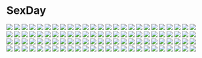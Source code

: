 # SexDay
![](https://konachan.com/image/1146516df706ce7a5312c94d9e032746/Konachan.com%20-%2030997%20boots%20gloves%20kiddy_grade%20lumiere%20purple_eyes%20purple_hair%20stockings%20thighhighs%20white.jpg)
![](https://konachan.com/jpeg/ef783865696fb0adb964b455a47dfdc1/Konachan.com%20-%20298066%20blush%20dohyuni818%20hat%20long_hair%20navel%20panties%20thighhighs%20underwear%20watermark%20white_hair%20yellow_eyes.jpg)
![](https://konachan.com/jpeg/6f2af8a6dc7d7c892b725834a5842bdb/Konachan.com%20-%20258308%202girls%20animal_ears%20blue_hair%20blush%20bow%20breasts%20catgirl%20cleavage%20game_cg%20headband%20inma%20long_hair%20miko%20orange_eyes%20short_hair%20tail%20white_hair.jpg)
![](https://konachan.com/image/8b83c2cf80e99708bb26b4d982518bff/Konachan.com%20-%20102993%20black_heart%20blanc%20calendar%20green_heart%20hyperdimension_neptunia%20neptune%20noire%20purple_heart%20vert%20white_heart.jpg)
![](https://konachan.com/image/2860e709abead52edbfc69d32a30daa0/Konachan.com%20-%20246853%202girls%20anthropomorphism%20brown_hair%20fudo_shin%20green_eyes%20green_hair%20japanese_clothes%20kantai_collection%20kumano_%28kancolle%29%20long_hair%20ponytail.jpg)
![](https://konachan.com/image/70df242801aae97c4e06308505d5f706/Konachan.com%20-%20100860%20ama_ane%20breast_grab%20breasts%20game_cg%20kikurage%20nipples%20no_bra%20peassoft%20shirt_lift%20takashina_natsumi%20yashima_otome%20yuri.jpg)
![](https://konachan.com/image/228e4aee41a37e1d5c80d935776f9ed5/Konachan.com%20-%20243286%20blush%20building%20city%20hatsune_miku%20long_hair%20re%3Arin%20silhouette%20skirt%20tie%20twintails%20vocaloid.jpg)
![](https://konachan.com/image/d57775f070d83657a028ee20c93345d6/Konachan.com%20-%2015091%20pointed_ears%20tagme%20ys.jpg)
![](https://konachan.com/image/700f303f64abbda93cbc86fa6f6fa5df/Konachan.com%20-%20208706%20blonde_hair%20blue_eyes%20bra%20breasts%20choker%20cleavage%20cropped%20dangan-ronpa%20enoshima_junko%20pink_hair%20sakimichan%20tie%20twintails%20underwear.jpg)
![](https://konachan.com/image/75f89f7209eb86863a870ba667352282/Konachan.com%20-%20129130%20aliasing%20hatsune_miku%20kagamine_len%20kagamine_rin%20male%20vocaloid.jpg)
![](https://konachan.com/jpeg/c8f386fd2ffbb358ec7310d11e0b404a/Konachan.com%20-%20238474%202girls%20blue_eyes%20dress%20gray_hair%20megumu%20original%20pointed_ears%20rain%20ribbons%20short_hair%20summer_dress%20twins%20waifu2x%20water.jpg)
![](https://konachan.com/jpeg/db9a79bcf8193976cbd6d91ea84f9b21/Konachan.com%20-%20169625%20aqua_eyes%20aqua_hair%20bonbon_00%20book%20flowers%20hatsune_miku%20long_hair%20phone%20skirt%20thighhighs%20twintails%20vocaloid.jpg)
![](https://konachan.com/jpeg/10b7221fe85a0264db3be6cc43d946e0/Konachan.com%20-%20218811%20breasts%20cherry_blossoms%20cleavage%20elbow_gloves%20flowers%20gloves%20hatsune_miku%20long_hair%20lpip%20pink_hair%20sakura_miku%20thighhighs%20twintails%20vocaloid%20white.jpg)
![](https://konachan.com/jpeg/6587238c50f836fe6213bffa879c1bef/Konachan.com%20-%20182570%202girls%20airfield_hime%20battleship_hime%20black_hair%20bodysuit%20breasts%20cleavage%20dress%20hime_takeo%20horns%20long_hair%20red_eyes%20shoujo_ai%20white_hair%20wristwear.jpg)
![](https://konachan.com/image/0a97b7b2ff322b1c767cf6fe43345aea/Konachan.com%20-%20125267%20black_hair%20blush%20bondage%20brown_hair%20giga%20hotchkiss%20japanese_clothes%20mijinko%20no_bra%20nopan%20purple_eyes.jpg)
![](https://konachan.com/image/b71dcf25f180a57381f65525c6698c9f/Konachan.com%20-%208560%20black_hair%20blonde_hair%20blue_eyes%20brown_hair%20glasses%20li_shuhua%20littlewitch%20long_hair%20orange_hair%20oyari_ashito%20quartett%21%20short_hair%20twintails.jpg)
![](https://konachan.com/image/8ac35da6f697d652b49fb69027944b33/Konachan.com%20-%20182329%20braids%20bunny%20cross%20dohi%20dress%20original%20socks.jpg)
![](https://konachan.com/image/36d26dfdc847cbeedbcf527fd1894782/Konachan.com%20-%20198494%20aqua_eyes%20aqua_hair%20crying%20garter%20hatsune_miku%20kurripu%20long_hair%20snow%20tears%20tree%20twintails%20vocaloid.jpg)
![](https://konachan.com/image/a81400b09c1102da9988e5307c89175b/Konachan.com%20-%20184614%20building%20clouds%20mks%20nobody%20original%20scenic%20sky%20sunset.jpg)
![](https://konachan.com/image/123ddbcc8715e2e095d276f525a08ec0/Konachan.com%20-%2074266%20food%20hatsune_miku%20kagamine_len%20kamui_gakupo%20male%20sama%20twintails%20vocaloid.jpg)
![](https://konachan.com/image/382a1e5fe5b9b3efd81c336fdfdf4eda/Konachan.com%20-%20192827%20clouds%20grass%20landscape%20original%20scenic%20sky%20tree%20you_%28shimizu%29.jpg)
![](https://konachan.com/image/5789838251461013c7fd9db90360c964/Konachan.com%20-%20242916%20alice_in_wonderland%20alice_margatroid%20apron%20blonde_hair%20blue_eyes%20clouds%20dress%20headband%20petals%20ra-bit%20ribbons%20short_hair%20sky%20socks%20touhou.jpg)
![](https://konachan.com/image/8d107e5935c010b03285a4d989ef68eb/Konachan.com%20-%2064982%20all_male%20blood%20himura_kenshin%20japanese_clothes%20male%20red_hair%20rurouni_kenshin%20scar%20yellow_eyes.jpg)
![](https://konachan.com/image/7256b44aa8ac310c24a49cdd03a3b5df/Konachan.com%20-%2022842%20panties%20soul_link%20underwear.jpg)
![](https://konachan.com/image/cca9d3321c5aa53d9628329b2876c5ca/Konachan.com%20-%20148350%20blonde_hair%20green_eyes%20long_hair%20mabinogi%20tagme%20tagme_%28character%29%20thighhighs%20watermark.jpg)
![](https://konachan.com/jpeg/796b79efe15c2dc53c0b3133357517ec/Konachan.com%20-%20231000%20amatsutsumi%20bow%20breasts%20cameltoe%20game_cg%20koku%20navel%20nipples%20no_bra%20oribe_kokoro%20panties%20purple_software%20underwear%20upskirt%20wet.jpg)
![](https://konachan.com/image/905926e27b27199fa21c891908a51203/Konachan.com%20-%20160025%202girls%20ass%20blonde_hair%20blush%20breasts%20brown_eyes%20brown_hair%20gloves%20kneehighs%20long_hair%20nipples%20nude%20pussy%20short_hair%20thighhighs%20uncensored%20yuri.jpg)
![](https://konachan.com/image/724af888f56942a75bc1aa9f41ea94c6/Konachan.com%20-%20273509%20bed%20blush%20brown_hair%20green_eyes%20long_hair%20original%20pajamas%20shinonome_satoshimare%20shirt%20signed.jpg)
![](https://konachan.com/jpeg/3344fbd86e4e653bc6ba5a0ab36bc33c/Konachan.com%20-%20245843%20breasts%20censored%20fellatio%20game_cg%20male%20nipples%20nude%20paizuri%20penis%20short_hair%20tomohiro_kai%20ubai_%7Ehito_no_onna_urimasu%7E%20utsugi_tsubaki%20wet.jpg)
![](https://konachan.com/jpeg/844a96aee8937b2eae6594d5d44e5b29/Konachan.com%20-%20300833%202girls%20ass%20ass_grab%20barefoot%20blush%20breasts%20brown_hair%20long_hair%20nipples%20nude%20original%20ponytail%20pubic_hair%20pussy_juice%20short_hair%20sky%20tree%20wet%20yuri.jpg)
![](https://konachan.com/image/de7a1053359bdd2e9756d49b3629d240/Konachan.com%20-%208024%20black_hair%20flowers%20fururi%20hakurei_reimu%20hinayuki_usa%20japanese_clothes%20long_hair%20miko%20red_eyes%20ribbons%20touhou.jpg)
![](https://konachan.com/image/a330f3e9f213b687f9a1b99e5fd6d2ba/Konachan.com%20-%20233092%202girls%20black_hair%20brown_eyes%20brown_hair%20clouds%20kyoya225%20lolita_fashion%20long_hair%20original%20petals%20purple_eyes%20reflection%20ribbons%20short_hair%20sky%20water.jpg)
![](https://konachan.com/jpeg/1d687a9e8113914595b4718829b2b5d3/Konachan.com%20-%20302527%20original%20rain%20school_uniform%20umbrella%20water%20wet%20yushima.jpg)
![](https://konachan.com/jpeg/eb2ccda18409b2e2afb16d929fbd3418/Konachan.com%20-%20248058%20annin_doufu%20anzai_miyako%20idolmaster%20idolmaster_cinderella_girls%20idolmaster_cinderella_girls_starlight_stage.jpg)
![](https://konachan.com/image/72d1d3b486bc92918d197e622a966d6c/Konachan.com%20-%20227819%20aliasing%20anus%20aqua_eyes%20ass%20beach%20bikini%20blush%20bow%20censored%20clouds%20long_hair%20panty_pull%20ponytail%20pussy%20pussy_juice%20saber%20sky%20skylader%20swimsuit%20water.jpg)
![](https://konachan.com/image/2d24a71469401915fea1d50ee47fc2e6/Konachan.com%20-%20125814%20cherry_blossoms%20flowers%20hat%20moon%20pink_eyes%20pink_hair%20saigyouji_yuyuko%20touhou%20tree%20ume_%28plumblossom%29.jpg)
![](https://konachan.com/image/54c0ff7877980473d1daad8abec585d8/Konachan.com%20-%2031455%20censored%20favorite%20fellatio%20game_cg%20happy_margaret%21%20kokonoka%20panties%20penis%20underwear.jpg)
![](https://konachan.com/image/343da423ca7d0da8990303057aa76fd7/Konachan.com%20-%20136697%20apron%20ass%20headphones%20panties%20sonico%20striped_panties%20super_sonico%20underwear.jpg)
![](https://konachan.com/image/873162fcca02059af55ab614428ef629/Konachan.com%20-%2044255%20cc%20code_geass%20green_hair%20lelouch_lamperouge%20male.jpg)
![](https://konachan.com/jpeg/b046a6758876b2020841cc7b780c30d8/Konachan.com%20-%20222431%20moon%20nanomortis%20orange_eyes%20original%20polychromatic%20tears%20white_hair.jpg)
![](https://konachan.com/jpeg/e01a0edbf343b545eeed73083d43225e/Konachan.com%20-%20248934%20ass%20bikini%20blush%20brown_hair%20close%20clouds%20headband%20koizumi_hanayo%20ohara_tometa%20purple_eyes%20qp%3Aflapper%20scan%20short_hair%20swimsuit.jpg)
![](https://konachan.com/jpeg/97d6aff3203a67b319543206b6de401a/Konachan.com%20-%2085105%20hiiragi_tsukasa%20lucky_star%20purple_hair%20white.jpg)
![](https://konachan.com/image/1f2dce9a94601242ae2413950332d4c9/Konachan.com%20-%20121101%20blonde_hair%20blue_eyes%20celia_cumani_aintree%20drink%20game_cg%20headband%20komori_kei%20pantyhose%20ricotta%20school_uniform%20walkure_romanze.jpg)
![](https://konachan.com/jpeg/eb8c4528c1536d7f261fb41cd3508ba5/Konachan.com%20-%20157915%20blood%20blue_hair%20bow%20dress%20hat%20petals%20red_eyes%20remilia_scarlet%20rikkido%20spear%20tears%20touhou%20vampire%20weapon%20wings.jpg)
![](https://konachan.com/image/e628d8ecbbe17b2d4ce772a1e9de3861/Konachan.com%20-%20138976%20building%20cage%20decck%20fan%20original%20thighhighs%20umbrella.jpg)
![](https://konachan.com/image/ea71ada4453e7e615643fb185e07de72/Konachan.com%20-%2075430%20akatsuki_no_goei%20bath%20breasts%20game_cg%20long_hair%20male%20navel%20nikaidoh_aya%20nipples%20nude%20red_hair%20syangrila%20tomose_shunsaku.jpg)
![](https://konachan.com/image/bff3e9a9a300dd28687d3577d29bf604/Konachan.com%20-%20244493%20brown_hair%20grass%20idolmaster%20idolmaster_cinderella_girls%20necklace%20ogata_chieri%20short_hair%20twintails%20wristwear%20yellow_eyes%20yuuki_tatsuya.jpg)
![](https://konachan.com/image/3f1660670addc96aed732b67ed6f58d1/Konachan.com%20-%20248287%20%2B1_%28yakusoku0722%29%20black_eyes%20black_hair%20blush%20collar%20hoodie%20kneehighs%20long_hair%20male%20mirror%20necklace%20pink_hair%20skirt%20twintails%20wink%20wristwear.jpg)
![](https://konachan.com/jpeg/1ebc3e8a18444e466614f125fa7ceb67/Konachan.com%20-%20256763%202girls%20blush%20cat_smile%20catgirl%20dress%20game_cg%20green_eyes%20long_hair%20microphone%20necklace%20neko_works%20nekopara%20ponytail%20purple_hair%20sayori%20yellow_eyes.jpg)
![](https://konachan.com/jpeg/beb7c5cf805fd320b12ff1fb0000afc3/Konachan.com%20-%20254981%20bicolored_eyes%20blue_hair%20feathers%20original%20rain%20short_hair%20skirt%20tagme_%28artist%29%20thighhighs%20water%20wings.jpg)
![](https://konachan.com/image/a3da2868fff9ca1631af38bac8e01051/Konachan.com%20-%20151779%20book%20cake%20drink%20flowers%20food%20hat%20horns%20landscape%20long_hair%20magic%20original%20red_eyes%20ribbons%20scenic%20skirt%20skull%20stockings%20thighhighs%20witch%20witch_hat.jpg)
![](https://konachan.com/jpeg/e7176edc652b9d24aef8b0c050f34b8b/Konachan.com%20-%20176130%20bike_shorts%20blue_eyes%20blush%20bra%20breasts%20cameltoe%20chiri_%28atlanta%29%20chuablesoft%20game_cg%20hinohara_kei%20long_hair%20navel%20nipples%20orange_hair%20shorts%20underwear.jpg)
![](https://konachan.com/image/82953c55fa7cf82115bf1df3bb999d74/Konachan.com%20-%20179870%20animal%20aocean%20bear%20brown_hair%20cape%20flowers%20gray_eyes%20original%20paper%20pixiv_fantasia%20tree%20uniform%20white_hair.jpg)
![](https://konachan.com/image/7b8b5079d9bb0fa297577c8d6486a036/Konachan.com%20-%20173162%20aqua_eyes%20blonde_hair%20couch%20headdress%20kagamine_len%20kagamine_rin%20kneehighs%20male%20reki_%28arequa%29%20sleeping%20vocaloid.jpg)
![](https://konachan.com/image/a3af58d81e33aefd018161a5935dbc1f/Konachan.com%20-%2015430%20blue_eyes%20blue_hair%20divergence_eve%20gun%20kureha_misaki%20weapon%20zoom_layer.jpg)
![](https://konachan.com/image/9f200bbb9dc6f56043f48d1fc3961c12/Konachan.com%20-%2052916%20code_geass%20nunnally_lamperouge.jpg)
![](https://konachan.com/image/d6f6530fae09793adef9eaa05d0f429c/Konachan.com%20-%2035445%20barasui%20onomichi_mion%20pedobear%20ukijintoki_sonome%20watashi_no_oniichan.jpg)
![](https://konachan.com/image/a39ca3a626133247adca43df8665dce6/Konachan.com%20-%20199518%20animal%20anthropomorphism%20brown_hair%20building%20cat%20cherry_blossoms%20flowers%20kikivi%20long_hair%20petals%20ponytail%20skirt%20thighhighs%20tree%20umbrella.jpg)
![](https://konachan.com/image/0a1d567be4ef07abc37e75e2b36c2e63/Konachan.com%20-%2025016%20black%20blood%20higurashi_no_naku_koro_ni%20sonozaki_mion.jpeg)
![](https://konachan.com/image/5b8cf1ba4d637f975490eef04a13b263/Konachan.com%20-%20297985%20animal_ears%20blush%20cozy%20hoodie%20mousegirl%20navel%20original%20pink_hair%20red_eyes%20short_hair%20tail%20white%20wristwear.jpg)
![](https://konachan.com/image/2a1f1e32a1f9fd46e13fb36ec6f2068f/Konachan.com%20-%2041033%20bakuretsu_tenshi%20gun%20jo%20weapon.jpg)
![](https://konachan.com/jpeg/789a67772c62cb2758ee35dd97ab69a1/Konachan.com%20-%20257261%20anus%20ass%20bell%20blonde_hair%20bow%20breasts%20cape%20censored%20christmas%20long_hair%20nipples%20no_bra%20nopan%20orange_eyes%20pussy%20rikorin%20signed%20thighhighs%20twintails.jpg)
![](https://konachan.com/image/87446c7aa159c36ba687e3a1d4f0447c/Konachan.com%20-%2088938%20elsee_de_ruth_ima%20kami_nomi_zo_shiru_sekai%20tagme.jpg)
![](https://konachan.com/image/b780ef16e1b3a7623ef172bf06c2735b/Konachan.com%20-%2055509%20blonde_hair%20book%20harada_takehito%20long_hair%20sakura_neko.jpg)
![](https://konachan.com/image/fcd87aeb0a1c3063c4410ef3d4a66895/Konachan.com%20-%20133648%20aqua_hair%20cropped%20hatsune_miku%20h%40ge%20long_hair%20nude%20purple_hair%20twintails%20vocaloid%20water.jpg)
![](https://konachan.com/image/01bd267561d34e80d6e8afe32bba2951/Konachan.com%20-%2033751%20animal_ears%20catgirl%20kanon%20maid%20minase_nayuki%20waitress.jpg)
![](https://konachan.com/image/249278d4aebf35d9938711c7d3046a41/Konachan.com%20-%20201337%20anthropomorphism%20cosplay%20dungeon_ni_deai_wo_motomeru_no_wa_machigatteiru_darou_ka%20kantai_collection%20ryouya%20ryuujou_%28kancolle%29.jpg)
![](https://konachan.com/image/8a8faea9ddaf62e3938f9d5f5627c1b9/Konachan.com%20-%20195053%20hatsune_miku%20jjwww_love%20sleeping%20vocaloid.jpg)
![](https://konachan.com/jpeg/3b4962489d94ae3a3de0b08eb5e250b5/Konachan.com%20-%20225997%20aki99%20blonde_hair%20breasts%20fate_%28series%29%20illyasviel_von_einzbern%20loli%20nipples%20panties%20red_eyes%20sword%20thighhighs%20underwear%20weapon.jpg)
![](https://konachan.com/jpeg/76bab76c62573c4db225c2633011aa84/Konachan.com%20-%20242299%20akechi_gorou%20all_male%20amamiya_ren%20black_eyes%20black_hair%20brown_eyes%20brown_hair%20gun%20k_%28sktchblg%29%20male%20persona%20persona_5%20short_hair%20tie%20weapon.jpg)
![](https://konachan.com/image/bc14644b28add3decfcbf27a4dbd6a14/Konachan.com%20-%20141082%20animal_ears%20blonde_hair%20breasts%20censored%20dog_days%20green_eyes%20japanese_clothes%20nipples%20paizuri%20penis%20shinku_izumi%20tachimi_%28basue%29%20yukikaze_panettone.jpg)
![](https://konachan.com/image/3c59ed76a62f5b1f7c49c6eb31c0c253/Konachan.com%20-%2042800%20iizuka_kazuto%20maruo_masaki%20nanase_kanaka%20nanase_narue%20narue_no_sekai%20school_uniform%20tagme%20yagi_hajime.jpg)
![](https://konachan.com/image/656ae82f2babb69beecf1e9e6ccac0cf/Konachan.com%20-%20210539%20aqua_eyes%20aqua_hair%20catcan%20dress%20fuyu_no_yoru_miku%20hatsune_miku%20long_hair%20planet%20socks%20space%20thighhighs%20twintails%20vocaloid.jpg)
![](https://konachan.com/image/1b39ff7a578def3ace878718e87a08e3/Konachan.com%20-%20158156%20bouno_satoshi%20elbow_gloves%20gloves%20hatsune_miku%20headphones%20long_hair%20miku_append%20navel%20pink_hair%20twintails%20vocaloid.jpg)
![](https://konachan.com/jpeg/325cc081576709e6a62c953d21cf6c45/Konachan.com%20-%20179543%20bow%20brown_eyes%20game_cg%20kagura_yuu%20mizusawa_matsuri%20nipples%20pink_hair%20rain%20school_uniform%20see_through%20short_hair%20skirt%20sugar_house%20water%20wet.jpg)
![](https://konachan.com/image/d105af1a2b49d83317be675c821b6e95/Konachan.com%20-%2084918%20animal%20blonde_hair%20cat%20green_eyes%20original%20realistic%20s.g%20summer.jpg)
![](https://konachan.com/image/d9ed797249e8019bd729a6b8d7c90789/Konachan.com%20-%20260284%20card_captor_sakura%20kinomoto_sakura%20tagme_%28artist%29.jpg)
![](https://konachan.com/image/b2326b31e3bdd916a34fe35c4149578d/Konachan.com%20-%2065518%20staff%20tagme.jpg)
![](https://konachan.com/image/107cfc03c1cb3ef8b9a05c873225bf24/Konachan.com%20-%20272104%20ass%20blue_eyes%20blush%20brown_hair%20cameltoe%20doyouwantto%20erect_nipples%20leotard%20long_hair%20original%20ponytail%20see_through%20skintight%20translation_request%20wet.jpg)
![](https://konachan.com/image/2132e61600252fcb861b0bbe4bc861f0/Konachan.com%20-%2065572%20akashio%20brown_hair%20dress%20hijiri_byakuren%20long_hair%20snow%20stairs%20touhou%20winter%20yellow_eyes.jpg)
![](https://konachan.com/jpeg/8668f632710f493e69b42de46110f2b7/Konachan.com%20-%20238747%20aliasing%20anthropomorphism%20blush%20breasts%20green_eyes%20green_hair%20kantai_collection%20long_hair%20shikuro_%28iorimiyakiy%29%20skirt%20suzuya_%28kancolle%29%20thighhighs.jpg)
![](https://konachan.com/image/ef19d97e089e657d0e2a152de2708c62/Konachan.com%20-%20272379%20animal_ears%20blonde_hair%20bunny_ears%20bunnygirl%20candy%20loli%20lollipop%20long_hair%20original%20panties%20pantyhose%20red_eyes%20ronna%20underwear%20upskirt.jpg)
![](https://konachan.com/image/2854917a997432ac05934c97f228cda2/Konachan.com%20-%20182738%20anthropomorphism%20breasts%20brown_eyes%20brown_hair%20condom%20japanese_clothes%20kaga_%28kancolle%29%20kure_masahiro%20navel%20no_bra%20nopan%20open_shirt%20thighhighs.jpg)
![](https://konachan.com/jpeg/be21e3a01e47dff0c8408870521e046b/Konachan.com%20-%20244464%20aqua_hair%20blush%20breasts%20brown_eyes%20brown_hair%20dress%20green_eyes%20group%20loli%20long_hair%20pink_hair%20ribbons%20short_hair%20twins%20twintails%20voiceroid%20wink.jpg)
![](https://konachan.com/image/e25d1af953fcb99acd3d4b06d5e48052/Konachan.com%20-%2015633%20kamina_ayato%20rahxephon%20shitou_haruka.jpg)
![](https://konachan.com/image/ea6010925efb9d32368de4a861699c1d/Konachan.com%20-%2085931%20camera%20cropped%20koutaro%20pink_hair%20school_uniform%20short_hair%20tree%20wet%20wink.jpg)
![](https://konachan.com/jpeg/b98335855c60ca1a3832578c4fdcf354/Konachan.com%20-%2082072%20all_male%20kaito%20male%20vocaloid.jpg)
![](https://konachan.com/jpeg/31226178f7ba4044d712b17738d3cada/Konachan.com%20-%20258026%20arisegawa_arle%20bandage%20black_hair%20blush%20boku_to_koi_suru_ponkotsu_akuma%20breasts%20brown_eyes%20game_cg%20nipples%20sayori%20sex%20short_hair%20smile.jpg)
![](https://konachan.com/jpeg/71e5080e956db8279ceb87fad66fa4df/Konachan.com%20-%20256160%20blush%20bodysuit%20breasts%20censored%20chuablesoft%20cunnilingus%20fellatio%20flat_chest%20game_cg%20gray_hair%20nipples%20no_bra%20open_shirt%20penis%20short_hair%20wet.jpg)
![](https://konachan.com/image/2ba41466f77e5332dfea737c4beae6fe/Konachan.com%20-%2069210%20ada_vessalius%20animal_ears%20bed%20blonde_hair%20blue_eyes%20blue_hair%20boots%20bow%20brown_hair%20catgirl%20dress%20echo%20green_eyes%20long_hair%20short_hair%20tail%20thighhighs.jpg)
![](https://konachan.com/image/1c4d670fe19d67ca3a043b618bae6135/Konachan.com%20-%2024504%20fate_%28series%29%20fate_stay_night%20illyasviel_von_einzbern.jpg)
![](https://konachan.com/jpeg/8109f910999a4dd52bafc1c805c2c516/Konachan.com%20-%20236156%20black_hair%20bloomers%20blush%20breasts%20brown_eyes%20gym_uniform%20matsunaga_kouyou%20navel%20original%20panties%20short_hair%20spread_legs%20thighhighs%20underwear.jpg)
![](https://konachan.com/jpeg/ad67b59a9b89f9b932ffb9f7128ebc58/Konachan.com%20-%20175782%20bicolored_eyes%20drink%20gloves%20niya%20original%20pink_hair%20scarf%20snow%20tidsean%20winter.jpg)
![](https://konachan.com/image/34596c3b9c8c4c25b366966c0410bba9/Konachan.com%20-%20252187%20animal_ears%20anthropomorphism%20azur_lane%20blush%20braids%20da_un%20doggirl%20fang%20gloves%20no_bra%20skirt%20tail%20tattoo%20underboob%20wink%20yuudachi_%28azur_lane%29.jpg)
![](https://konachan.com/image/d33ba13e28a60a3887d8dd6415c8027d/Konachan.com%20-%20252651%20cafe_sourire%20eretto%20mizushima_kasumi%20mizushima_serika%20scan.jpg)
![](https://konachan.com/jpeg/03f5e6f9ef239f383e2b0f625f4ddf07/Konachan.com%20-%20280980%20animal_ears%20azur_lane%20bed%20black_hair%20breasts%20chiitamu%20doggirl%20fang%20hug%20long_hair%20no_bra%20ponytail%20red_eyes%20shirt_lift%20socks%20tail%20underboob.jpg)
![](https://konachan.com/image/d452bdb5960ec5cb0a5d4f4f985e2a84/Konachan.com%20-%2043007%20book%20demon%20koakuma%20side_b%20touhou.jpg)
![](https://konachan.com/image/f48c871934a39d904193753e909ee0d1/Konachan.com%20-%2015605%20high_priest_%28ragnarok_online%29%20ragnarok_online.jpg)
![](https://konachan.com/image/871734cb4408fc3840cdbe88030ad3a9/Konachan.com%20-%2049664%20clannad%20crying%20okazaki_tomoya%20okazaki_ushio.jpg)
![](https://konachan.com/image/2814529a5ce7e43ac7a61fdbdc27c561/Konachan.com%20-%20179902%20barefoot%20beach%20bikini%20blonde_hair%20blue_eyes%20breasts%20brown_hair%20cleavage%20clouds%20headdress%20long_hair%20megami%20ponytail%20scan%20sky%20swimsuit%20yellow_eyes.jpg)
